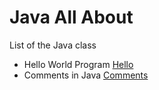 # Java All About

List of the Java class

- Hello World Program [Hello](./Hello.java)
- Comments in Java [Comments](./Comments.java)
